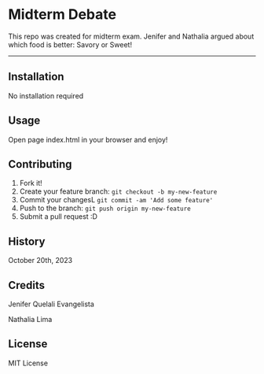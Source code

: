 # Midterm Debate

This repo was created for midterm exam. Jenifer and Nathalia argued about which food is better: Savory or Sweet!

___

## Installation

No installation required


## Usage

Open page index.html in your browser and enjoy!


## Contributing

1. Fork it!
2. Create your feature branch: `git checkout -b my-new-feature`
3. Commit your changesL `git commit -am 'Add some feature'`
4. Push to the branch: `git push origin my-new-feature`
5. Submit a pull request :D


## History

October 20th, 2023


## Credits

Jenifer Quelali Evangelista

Nathalia Lima


## License

MIT License
